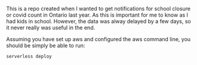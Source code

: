 This is a repo created when I wanted to get notifications for school closure or covid count in Ontario last year.  As this is important for me to know as I had kids in school.  However, the data was alway delayed by a few days, so it never really was useful in the end.

Assuming you have set up aws and configured the aws command line, you should be simply be able to run:
```bash
serverless deploy
```

